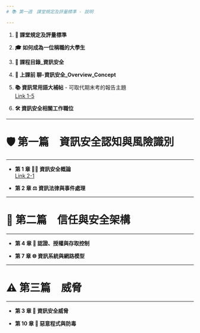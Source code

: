 ```yaml
---
# 📚 第一週　課堂規定及評量標準 - 說明

---
```


1. **📜 課堂規定及評量標準**

2. **🎓 如何成為一位稱職的大學生**

3. **📑 課程目錄_資訊安全**

4. **💬 上課前 聊-資訊安全_Overview_Concept**

5. **📚 資訊常用語大補帖** - 可取代期末考的報告主題  
   [Link 1-5](1-5.常見資訊用語_及_同學可以報告_取代期中期未考的題目.txt)

6. **🛠️ 資訊安全相關工作職位**

---

# 🛡️ 第一篇　資訊安全認知與風險識別

---

- **第 1 章 🧑‍💻 資訊安全概論**  
   [Link 2-1](CH01資訊安全概論.pptx)

- **第 2 章 ⚖️ 資訊法律與事件處理**

---

# 🔐 第二篇　信任與安全架構

---

- **第 4 章 🔑 認證、授權與存取控制**

- **第 7 章 🌐 資訊系統與網路模型**

---

# ⚠️ 第三篇　威脅

---

- **第 3 章 🧨 資訊安全威脅**

- **第 10 章 🦠 惡意程式與防毒**
